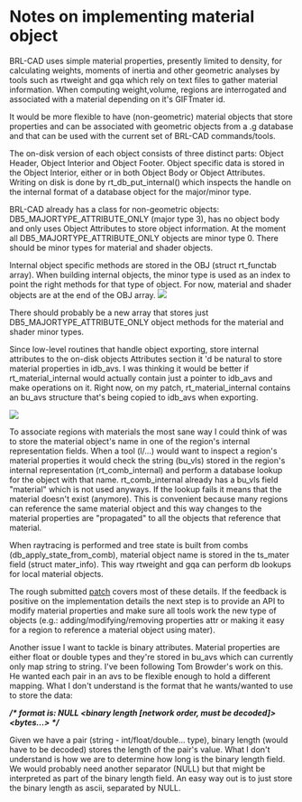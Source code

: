 # Notes on implementing material object

BRL-CAD uses simple material properties, presently limited to density,
for calculating weights, moments of inertia and other geometric analyses
by tools such as rtweight and gqa which rely on text files to gather
material information. When computing weight,volume, regions are
interrogated and associated with a material depending on it's GIFTmater
id.

It would be more flexible to have (non-geometric) material objects that
store properties and can be associated with geometric objects from a .g
database and that can be used with the current set of BRL-CAD
commands/tools.

The on-disk version of each object consists of three distinct parts:
Object Header, Object Interior and Object Footer. Object specific data
is stored in the Object Interior, either or in both Object Body or
Object Attributes. Writing on disk is done by rt_db_put_internal()
which inspects the handle on the internal format of a database object
for the major/minor type.

BRL-CAD already has a class for non-geometric objects:
DB5_MAJORTYPE_ATTRIBUTE_ONLY (major type 3), has no object body and
only uses Object Attributes to store object information. At the moment
all DB5_MAJORTYPE_ATTRIBUTE_ONLY objects are minor type 0. There
should be minor types for material and shader objects.

Internal object specific methods are stored in the OBJ (struct
rt_functab array). When building internal objects, the minor type is
used as an index to point the right methods for that type of object. For
now, material and shader objects are at the end of the OBJ array.
![](/wiki/user/img/Rt_material_internal2.png)

There should probably be a new array that stores just
DB5_MAJORTYPE_ATTRIBUTE_ONLY object methods for the material and
shader minor types.

Since low-level routines that handle object exporting, store internal
attributes to the on-disk objects Attributes section it 'd be natural to
store material properties in idb_avs. I was thinking it would be better
if rt_material_internal would actually contain just a pointer to
idb_avs and make operations on it. Right now, on my patch,
rt_material_internal contains an bu_avs structure that's being copied
to idb_avs when exporting.

![](/wiki/user/img/Rt_material_internal.png)

To associate regions with materials the most sane way I could think of
was to store the material object's name in one of the region's internal
representation fields. When a tool (l/...) would want to inspect a
region's material properties it would check the string (bu_vls) stored
in the region's internal representation (rt_comb_internal) and perform
a database lookup for the object with that name. rt_comb_internal
already has a bu_vls field "material" which is not used anyways. If the
lookup fails it means that the material doesn't exist (anymore). This is
convenient because many regions can reference the same material object
and this way changes to the material properties are "propagated" to all
the objects that reference that material.

When raytracing is performed and tree state is built from combs
(db_apply_state_from_comb), material object name is stored in the
ts_mater field (struct mater_info). This way rtweight and gqa can
perform db lookups for local material objects.

The rough submitted
[patch](https://sourceforge.net/p/brlcad/patches/302/) covers most of
these details. If the feedback is positive on the implementation details
the next step is to provide an API to modify material properties and
make sure all tools work the new type of objects (e.g.:
adding/modifying/removing properties attr or making it easy for a region
to reference a material object using mater).

Another issue I want to tackle is binary attributes. Material properties
are either float or double types and they're stored in bu_avs which can
currently only map string to string. I've been following Tom Browder's
work on this. He wanted each pair in an avs to be flexible enough to
hold a different mapping. What I don't understand is the format that he
wants/wanted to use to store the data:

***/\* format is: <ascii name> NULL &lt;binary length \[network order,
must be decoded\]&gt; &lt;bytes...&gt; \*/***

Given we have a pair (string - int/float/double... type), binary length
(would have to be decoded) stores the length of the pair's value. What I
don't understand is how we are to determine how long is the binary
length field. We would probably need another separator (NULL) but that
might be interpreted as part of the binary length field. An easy way out
is to just store the binary length as ascii, separated by NULL.
